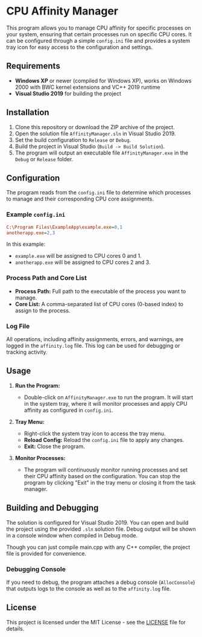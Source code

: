 # CPU Affinity Manager

This program allows you to manage CPU affinity for specific processes on your system, ensuring that certain processes run on specific CPU cores. It can be configured through a simple `config.ini` file and provides a system tray icon for easy access to the configuration and settings.

## Requirements

- **Windows XP** or newer (compiled for Windows XP), works on Windows 2000 with BWC kernel extensions and VC++ 2019 runtime
- **Visual Studio 2019** for building the project

## Installation

1. Clone this repository or download the ZIP archive of the project.
2. Open the solution file `AffinityManager.sln` in Visual Studio 2019.
3. Set the build configuration to `Release` or `Debug`.
4. Build the project in Visual Studio (`Build -> Build Solution`).
5. The program will output an executable file `AffinityManager.exe` in the `Debug` or `Release` folder.

## Configuration

The program reads from the `config.ini` file to determine which processes to manage and their corresponding CPU core assignments.

### Example `config.ini`

```ini
C:\Program Files\ExampleApp\example.exe=0,1
anotherapp.exe=2,3
```

In this example:
- `example.exe` will be assigned to CPU cores 0 and 1.
- `anotherapp.exe` will be assigned to CPU cores 2 and 3.

### Process Path and Core List
- **Process Path:** Full path to the executable of the process you want to manage.
- **Core List:** A comma-separated list of CPU cores (0-based index) to assign to the process.

### Log File
All operations, including affinity assignments, errors, and warnings, are logged in the `affinity.log` file. This log can be used for debugging or tracking activity.

## Usage

1. **Run the Program:**
   - Double-click on `AffinityManager.exe` to run the program. It will start in the system tray, where it will monitor processes and apply CPU affinity as configured in `config.ini`.

2. **Tray Menu:**
   - Right-click the system tray icon to access the tray menu.
   - **Reload Config:** Reload the `config.ini` file to apply any changes.
   - **Exit:** Close the program.

3. **Monitor Processes:**
   - The program will continuously monitor running processes and set their CPU affinity based on the configuration. You can stop the program by clicking "Exit" in the tray menu or closing it from the task manager.

## Building and Debugging

The solution is configured for Visual Studio 2019. You can open and build the project using the provided `.sln` solution file. Debug output will be shown in a console window when compiled in Debug mode.

Though you can just compile main.cpp with any C++ compiler, the project file is provided for convenience.

### Debugging Console
If you need to debug, the program attaches a debug console (`AllocConsole`) that outputs logs to the console as well as to the `affinity.log` file.

## License

This project is licensed under the MIT License - see the [LICENSE](LICENSE) file for details.
